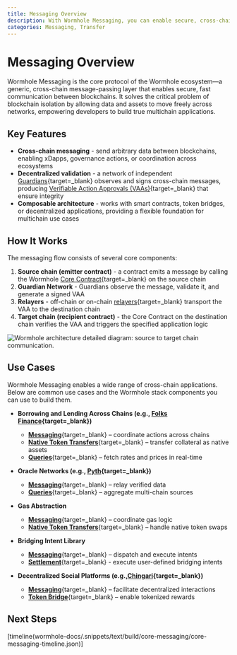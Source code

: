 ```yaml
---
title: Messaging Overview
description: With Wormhole Messaging, you can enable secure, cross-chain communication, build multichain apps, sync data, and coordinate actions across blockchains.
categories: Messaging, Transfer
---
```


# Messaging Overview 

Wormhole Messaging is the core protocol of the Wormhole ecosystem—a generic, cross-chain message-passing layer that enables secure, fast communication between blockchains. It solves the critical problem of blockchain isolation by allowing data and assets to move freely across networks, empowering developers to build true multichain applications.

## Key Features

- **Cross-chain messaging** - send arbitrary data between blockchains, enabling xDapps, governance actions, or coordination across ecosystems
- **Decentralized validation** - a network of independent [Guardians](/docs/protocol/infrastructure/guardians/){target=\_blank} observes and signs cross-chain messages, producing [Verifiable Action Approvals (VAAs)](/docs/protocol/infrastructure/vaas/){target=\_blank} that ensure integrity
- **Composable architecture** - works with smart contracts, token bridges, or decentralized applications, providing a flexible foundation for multichain use cases

## How It Works

The messaging flow consists of several core components:

1. **Source chain (emitter contract)** - a contract emits a message by calling the Wormhole [Core Contract](/docs/protocol/infrastructure/core-contracts/){target=\_blank} on the source chain
2. **Guardian Network** - Guardians observe the message, validate it, and generate a signed VAA
3. **Relayers** - off-chain or on-chain [relayers](/docs/protocol/infrastructure/relayer/){target=\_blank} transport the VAA to the destination chain
4. **Target chain (recipient contract)** - the Core Contract on the destination chain verifies the VAA and triggers the specified application logic

![Wormhole architecture detailed diagram: source to target chain communication.](/docs/images/protocol/architecture/architecture-1.webp)

## Use Cases

Wormhole Messaging enables a wide range of cross-chain applications. Below are common use cases and the Wormhole stack components you can use to build them.

- **Borrowing and Lending Across Chains (e.g., [Folks Finance](https://wormhole.com/case-studies/folks-finance){target=\_blank})**

    - [**Messaging**](/docs/products/messaging/get-started/){target=\_blank} – coordinate actions across chains
    - [**Native Token Transfers**](/docs/products/native-token-transfers/get-started/){target=\_blank} – transfer collateral as native assets
    - [**Queries**](/docs/products/queries/get-started/){target=\_blank} – fetch rates and prices in real-time

- **Oracle Networks (e.g., [Pyth](https://wormhole.com/case-studies/pyth){target=\_blank})**

    - [**Messaging**](/docs/products/messaging/get-started/){target=\_blank} – relay verified data
    - [**Queries**](/docs/products/queries/get-started/){target=\_blank} – aggregate multi-chain sources

- **Gas Abstraction**

    - [**Messaging**](/docs/products/messaging/get-started/){target=\_blank} – coordinate gas logic
    - [**Native Token Transfers**](/docs/products/native-token-transfers/get-started/){target=\_blank} – handle native token swaps

- **Bridging Intent Library**

    - [**Messaging**](/docs/products/messaging/get-started/){target=\_blank} – dispatch and execute intents
    - [**Settlement**](/docs/products/settlement/get-started/){target=\_blank} - execute user-defined bridging intents

- **Decentralized Social Platforms (e.g.,[Chingari](https://chingari.io/){target=\_blank})**

    - [**Messaging**](/docs/products/messaging/get-started/){target=\_blank} – facilitate decentralized interactions
    - [**Token Bridge**](/docs/products/token-bridge/get-started/){target=\_blank} – enable tokenized rewards

## Next Steps

[timeline(wormhole-docs/.snippets/text/build/core-messaging/core-messaging-timeline.json)]
